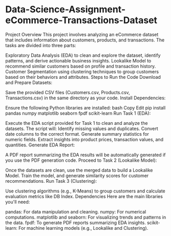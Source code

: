 # Data-Science-Assignment-eCommerce-Transactions-Dataset
Project Overview
This project involves analyzing an eCommerce dataset that includes information about customers, products, and transactions. The tasks are divided into three parts:

Exploratory Data Analysis (EDA) to clean and explore the dataset, identify patterns, and derive actionable business insights.
Lookalike Model to recommend similar customers based on profile and transaction history.
Customer Segmentation using clustering techniques to group customers based on their behaviors and attributes.
Steps to Run the Code
Download and Prepare Datasets:

Save the provided CSV files (Customers.csv, Products.csv, Transactions.csv) in the same directory as your code.
Install Dependencies:

Ensure the following Python libraries are installed:
bash
Copy
Edit
pip install pandas numpy matplotlib seaborn fpdf scikit-learn
Run Task 1 (EDA):

Execute the EDA script provided for Task 1 to clean and analyze the datasets.
The script will:
Identify missing values and duplicates.
Convert date columns to the correct format.
Generate summary statistics for numeric fields.
Extract insights into product prices, transaction values, and quantities.
Generate EDA Report:

A PDF report summarizing the EDA results will be automatically generated if you use the PDF generation code.
Proceed to Task 2 (Lookalike Model):

Once the datasets are clean, use the merged data to build a Lookalike Model.
Train the model, and generate similarity scores for customer recommendations.
Run Task 3 (Clustering):

Use clustering algorithms (e.g., K-Means) to group customers and calculate evaluation metrics like DB Index.
Dependencies
Here are the main libraries you'll need:

pandas: For data manipulation and cleaning.
numpy: For numerical computations.
matplotlib and seaborn: For visualizing trends and patterns in the data.
fpdf: To generate PDF reports summarizing EDA insights.
scikit-learn: For machine learning models (e.g., Lookalike and Clustering).
